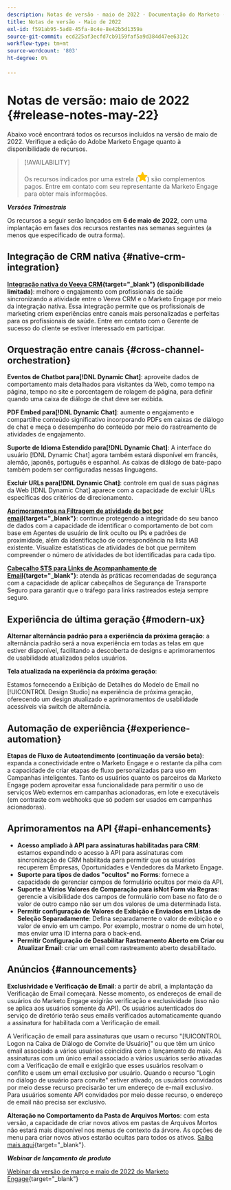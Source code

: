 ```yaml
---
description: Notas de versão - maio de 2022 - Documentação do Marketo - Documentação do produto
title: Notas de versão - Maio de 2022
exl-id: f591ab95-5ad8-45fa-8c4e-8e42b5d1359a
source-git-commit: ecd225af3ecfd7cb9159faf5a9d384d47ee6312c
workflow-type: tm+mt
source-wordcount: '803'
ht-degree: 0%

---
```


# Notas de versão: maio de 2022 {#release-notes-may-22}

Abaixo você encontrará todos os recursos incluídos na versão de maio de 2022. Verifique a edição do Adobe Marketo Engage quanto à disponibilidade de recursos.

>[!AVAILABILITY]
>
>Os recursos indicados por uma estrela (![star](assets/yellow-star.png)) são complementos pagos. Entre em contato com seu representante da Marketo Engage para obter mais informações.

**_Versões Trimestrais_**

Os recursos a seguir serão lançados em **6 de maio de 2022**, com uma implantação em fases dos recursos restantes nas semanas seguintes (a menos que especificado de outra forma).

## Integração de CRM nativa {#native-crm-integration}

**[Integração nativa do Veeva CRM](/help/marketo/product-docs/crm-sync/veeva-crm-sync/understanding-the-veeva-crm-sync.md){target="_blank"} (disponibilidade limitada)**: melhore o engajamento com profissionais de saúde sincronizando a atividade entre o Veeva CRM e o Marketo Engage por meio da integração nativa. Essa integração permite que os profissionais de marketing criem experiências entre canais mais personalizadas e perfeitas para os profissionais de saúde. Entre em contato com o Gerente de sucesso do cliente se estiver interessado em participar.

## Orquestração entre canais {#cross-channel-orchestration}

**Eventos de Chatbot para[!DNL Dynamic Chat]**: aproveite dados de comportamento mais detalhados para visitantes da Web, como tempo na página, tempo no site e porcentagem de rolagem de página, para definir quando uma caixa de diálogo de chat deve ser exibida.

**PDF Embed para[!DNL Dynamic Chat]**: aumente o engajamento e compartilhe conteúdo significativo incorporando PDFs em caixas de diálogo de chat e meça o desempenho do conteúdo por meio do rastreamento de atividades de engajamento.

**Suporte de Idioma Estendido para[!DNL Dynamic Chat]**: A interface do usuário [!DNL Dynamic Chat] agora também estará disponível em francês, alemão, japonês, português e espanhol. As caixas de diálogo de bate-papo também podem ser configuradas nessas linguagens.

**Excluir URLs para[!DNL Dynamic Chat]**: controle em qual de suas páginas da Web [!DNL Dynamic Chat] aparece com a capacidade de excluir URLs específicas dos critérios de direcionamento.

**[Aprimoramentos na Filtragem de atividade de bot por email](/help/marketo/product-docs/administration/email-setup/filtering-email-bot-activity.md){target="_blank"}**: continue protegendo a integridade do seu banco de dados com a capacidade de identificar o comportamento de bot com base em Agentes de usuário de link oculto ou IPs e padrões de proximidade, além da identificação de correspondência na lista IAB existente. Visualize estatísticas de atividades de bot que permitem compreender o número de atividades de bot identificadas para cada tipo.

**[Cabeçalho STS para Links de Acompanhamento de Email](/help/marketo/product-docs/administration/settings/email-tracking-link-headers.md){target="_blank"}**: atenda às práticas recomendadas de segurança com a capacidade de aplicar cabeçalhos de Segurança de Transporte Seguro para garantir que o tráfego para links rastreados esteja sempre seguro.

## Experiência de última geração {#modern-ux}

**Alternar alternância padrão para a experiência da próxima geração**: a alternância padrão será a nova experiência em todas as telas em que estiver disponível, facilitando a descoberta de designs e aprimoramentos de usabilidade atualizados pelos usuários.

**Tela atualizada na experiência da próxima geração**:

Estamos fornecendo a Exibição de Detalhes do Modelo de Email no [!UICONTROL Design Studio] na experiência de próxima geração, oferecendo um design atualizado e aprimoramentos de usabilidade acessíveis via switch de alternância.

## Automação de experiência {#experience-automation}

**Etapas de Fluxo de Autoatendimento (continuação da versão beta)**: expanda a conectividade entre o Marketo Engage e o restante da pilha com a capacidade de criar etapas de fluxo personalizadas para uso em Campanhas inteligentes. Tanto os usuários quanto os parceiros da Marketo Engage podem aproveitar essa funcionalidade para permitir o uso de serviços Web externos em campanhas acionadoras, em lote e executáveis (em contraste com webhooks que só podem ser usados em campanhas acionadoras).

## Aprimoramentos na API {#api-enhancements}

* **Acesso ampliado à API para assinaturas habilitadas para CRM**: estamos expandindo o acesso à API para assinaturas com sincronização de CRM habilitada para permitir que os usuários recuperem Empresas, Oportunidades e Vendedores da Marketo Engage.
* **Suporte para tipos de dados &quot;ocultos&quot; no Forms**: fornece a capacidade de gerenciar campos de formulário ocultos por meio da API.
* **Suporte a Vários Valores de Comparação para isNot Form via Regras**: gerencie a visibilidade dos campos de formulário com base no fato de o valor de outro campo não ser um dos valores de uma determinada lista.
* **Permitir configuração de Valores de Exibição e Enviados em Listas de Seleção Separadamente**: Defina separadamente o valor de exibição e o valor de envio em um campo. Por exemplo, mostrar o nome de um hotel, mas enviar uma ID interna para o back-end.
* **Permitir Configuração de Desabilitar Rastreamento Aberto em Criar ou Atualizar Email**: criar um email com rastreamento aberto desabilitado.

## Anúncios {#announcements}

**Exclusividade e Verificação de Email**: a partir de abril, a implantação da Verificação de Email começará. Nesse momento, os endereços de email de usuários do Marketo Engage exigirão verificação e exclusividade (isso não se aplica aos usuários somente da API). Os usuários autenticados do serviço de diretório terão seus emails verificados automaticamente quando a assinatura for habilitada com a Verificação de email.

A Verificação de email para assinaturas que usam o recurso &quot;[!UICONTROL Logon na Caixa de Diálogo de Convite de Usuário]&quot; ou que têm um único email associado a vários usuários coincidirá com o lançamento de maio. As assinaturas com um único email associado a vários usuários serão ativadas com a Verificação de email e exigirão que esses usuários resolvam o conflito e usem um email exclusivo por usuário. Quando o recurso &quot;Login no diálogo de usuário para convite&quot; estiver ativado, os usuários convidados por meio desse recurso precisarão ter um endereço de e-mail exclusivo. Para usuários somente API convidados por meio desse recurso, o endereço de email não precisa ser exclusivo.

**Alteração no Comportamento da Pasta de Arquivos Mortos**: com esta versão, a capacidade de criar novos ativos em pastas de Arquivos Mortos não estará mais disponível nos menus de contexto da árvore. As opções de menu para criar novos ativos estarão ocultas para todos os ativos. [Saiba mais aqui](https://nation.marketo.com/t5/product-discussions/archive-folder-change-in-may-2022-release/m-p/324369#M183235){target="_blank"}.

**_Webinar de lançamento de produto_**

[Webinar da versão de março e maio de 2022 do Marketo Engage](https://engage.marketo.com/2022_March_May_Release_Webinar_DemandPage.html){target="_blank"}
